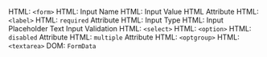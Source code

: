HTML: `<form>`
HTML: Input Name
HTML: Input Value
HTML Attribute
HTML: `<label>`
HTML: `required` Attribute
HTML: Input Type
HTML: Input Placeholder Text
Input Validation
HTML: `<select>`
HTML: `<option>`
HTML: `disabled` Attribute
HTML: `multiple` Attribute
HTML: `<optgroup>`
HTML: `<textarea>`
DOM: `FormData`
